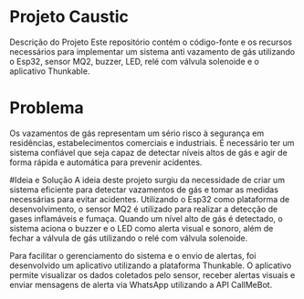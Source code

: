 # Projeto Caustic
Descrição do Projeto
Este repositório contém o código-fonte e os recursos necessários para implementar um sistema anti vazamento de gás utilizando o Esp32, sensor MQ2, buzzer, LED, relé com válvula solenoide e o aplicativo Thunkable.

# Problema
Os vazamentos de gás representam um sério risco à segurança em residências, estabelecimentos comerciais e industriais. É necessário ter um sistema confiável que seja capaz de detectar níveis altos de gás e agir de forma rápida e automática para prevenir acidentes.

#Ideia e Solução
A ideia deste projeto surgiu da necessidade de criar um sistema eficiente para detectar vazamentos de gás e tomar as medidas necessárias para evitar acidentes. Utilizando o Esp32 como plataforma de desenvolvimento, o sensor MQ2 é utilizado para realizar a detecção de gases inflamáveis e fumaça. Quando um nível alto de gás é detectado, o sistema aciona o buzzer e o LED como alerta visual e sonoro, além de fechar a válvula de gás utilizando o relé com válvula solenoide.

Para facilitar o gerenciamento do sistema e o envio de alertas, foi desenvolvido um aplicativo utilizando a plataforma Thunkable. O aplicativo permite visualizar os dados coletados pelo sensor, receber alertas visuais e enviar mensagens de alerta via WhatsApp utilizando a API CallMeBot.




